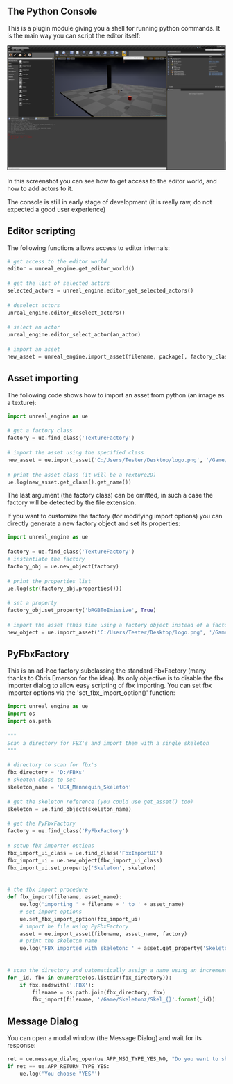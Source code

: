 The Python Console
------------------

This is a plugin module giving you a shell for running python commands. It is the main way you can script the editor itself:

![Alt text](screenshots/unreal_screenshot4.png?raw=true "Screenshot 4")

In this screenshot you can see how to get access to the editor world, and how to add actors to it.

The console is still in early stage of development (it is really raw, do not expected a good user experience)

Editor scripting
----------------

The following functions allows access to editor internals:

```py
# get access to the editor world
editor = unreal_engine.get_editor_world()

# get the list of selected actors
selected_actors = unreal_engine.editor_get_selected_actors()

# deselect actors
unreal_engine.editor_deselect_actors()

# select an actor
unreal_engine.editor_select_actor(an_actor)

# import an asset
new_asset = unreal_engine.import_asset(filename, package[, factory_class])
```

Asset importing
---------------

The following code shows how to import an asset from python (an image as a texture):

```py
import unreal_engine as ue

# get a factory class
factory = ue.find_class('TextureFactory')

# import the asset using the specified class
new_asset = ue.import_asset('C:/Users/Tester/Desktop/logo.png', '/Game/FooBar/Foo', factory)

# print the asset class (it will be a Texture2D)
ue.log(new_asset.get_class().get_name())
```

The last argument (the factory class) can be omitted, in such a case the factory will be detected by the file extension.

If you want to customize the factory (for modifying import options) you can directly generate a new factory object and set its properties:

```py
import unreal_engine as ue

factory = ue.find_class('TextureFactory')
# instantiate the factory
factory_obj = ue.new_object(factory)

# print the properties list
ue.log(str(factory_obj.properties()))

# set a property
factory_obj.set_property('bRGBToEmissive', True)

# import the asset (this time using a factory object instead of a factory class)
new_object = ue.import_asset('C:/Users/Tester/Desktop/logo.png', '/Game/FooBar/20tab', factory_obj)
```

PyFbxFactory
------------

This is an ad-hoc factory subclassing the standard FbxFactory (many thanks to Chris Emerson for the idea). Its only objective is to disable the fbx importer dialog to allow easy scripting of fbx importing. You can set fbx importer options via the 'set_fbx_import_option()' function:

```py
import unreal_engine as ue
import os
import os.path

"""
Scan a directory for FBX's and import them with a single skeleton
"""

# directory to scan for fbx's
fbx_directory = 'D:/FBXs'
# skeoton class to set
skeleton_name = 'UE4_Mannequin_Skeleton'

# get the skeleton reference (you could use get_asset() too)
skeleton = ue.find_object(skeleton_name)

# get the PyFbxFactory
factory = ue.find_class('PyFbxFactory')

# setup fbx importer options
fbx_import_ui_class = ue.find_class('FbxImportUI')
fbx_import_ui = ue.new_object(fbx_import_ui_class)
fbx_import_ui.set_property('Skeleton', skeleton)


# the fbx import procedure
def fbx_import(filename, asset_name):
    ue.log('importing ' + filename + ' to ' + asset_name)
    # set import options
    ue.set_fbx_import_option(fbx_import_ui)
    # import he file using PyFbxFactory
    asset = ue.import_asset(filename, asset_name, factory)
    # print the skeleton name
    ue.log('FBX imported with skeleton: ' + asset.get_property('Skeleton').get_name())
    
    
# scan the directory and uatomatically assign a name using an incremental id
for _id, fbx in enumerate(os.listdir(fbx_directory)):
    if fbx.endswith('.FBX'):
        filename = os.path.join(fbx_directory, fbx)
        fbx_import(filename, '/Game/Skeletonz/Skel_{}'.format(_id))
```

Message Dialog
--------------

You can open a modal window (the Message Dialog) and wait for its response:

```py
ret = ue.message_dialog_open(ue.APP_MSG_TYPE_YES_NO, "Do you want to shot ?")
if ret == ue.APP_RETURN_TYPE_YES:
    ue.log('You choose "YES"')
```
